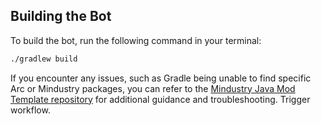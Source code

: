 ## Building the Bot

To build the bot, run the following command in your terminal:

```sh
./gradlew build
```

If you encounter any issues, such as Gradle being unable to find specific Arc or Mindustry packages, you can refer to the [Mindustry Java Mod Template repository](https://github.com/Anuken/MindustryJavaModTemplate/) for additional guidance and troubleshooting.
Trigger workflow.
